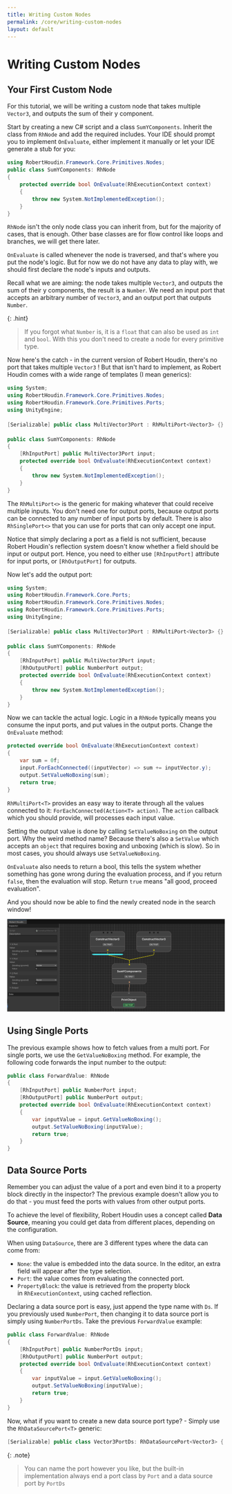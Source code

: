 ```yaml
---
title: Writing Custom Nodes
permalink: /core/writing-custom-nodes
layout: default
---
```

# Writing Custom Nodes

## Your First Custom Node

For this tutorial, we will be writing a custom node that takes multiple `Vector3`, and outputs the sum of their y component. 

Start by creating a new C# script and a class `SumYComponents`. Inherit the class from `RhNode` and add the required includes. Your IDE should prompt you to implement `OnEvaluate`, either implement it manually or let your IDE generate a stub for you:

```csharp
using RobertHoudin.Framework.Core.Primitives.Nodes;  
public class SumYComponents: RhNode  
{  
    protected override bool OnEvaluate(RhExecutionContext context)  
    {  
        throw new System.NotImplementedException();  
    }  
}
```

`RhNode` isn't the only node class you can inherit from, but for the majority of cases, that is enough. Other base classes are for flow control like loops and branches, we will get there later.

`OnEvaluate` is called whenever the node is traversed, and that's where you put the node's logic. But for now we do not have any data to play with, we should first declare the node's inputs and outputs.

Recall what we are aiming: the node takes multiple `Vector3`, and outputs the sum of their y components, the result is a `Number`. We need an input port that accepts an arbitrary number of `Vector3`, and an output port that outputs `Number`.

{: .hint}
> If you forgot what `Number` is, it is a `float` that can also be used as `int` and `bool`. With this you don't need to create a node for every primitive type.

Now here's the catch - in the current version of Robert Houdin, there's no port that takes multiple `Vector3` ! But that isn't hard to implement, as Robert Houdin comes with a wide range of templates (I mean generics):

```csharp
using System;  
using RobertHoudin.Framework.Core.Primitives.Nodes;  
using RobertHoudin.Framework.Core.Primitives.Ports;  
using UnityEngine;  
  
[Serializable] public class MultiVector3Port : RhMultiPort<Vector3> {}   
  
public class SumYComponents: RhNode  
{  
    [RhInputPort] public MultiVector3Port input;  
    protected override bool OnEvaluate(RhExecutionContext context)  
    {  
        throw new System.NotImplementedException();  
    }  
}
```

The `RhMultiPort<>` is the generic for making whatever that could receive multiple inputs. You don't need one for output ports, because output ports can be connected to any number of input ports by default. There is also `RhSinglePort<>` that you can use for ports that can only accept one input. 

Notice that simply declaring a port as a field is not sufficient, because Robert Houdin's reflection system doesn't know whether a field should be input or output port. Hence, you need to either use `[RhInputPort]` attribute for input ports, or `[RhOutputPort]` for outputs.

Now let's add the output port:

```csharp
using System;  
using RobertHoudin.Framework.Core.Ports;  
using RobertHoudin.Framework.Core.Primitives.Nodes;  
using RobertHoudin.Framework.Core.Primitives.Ports;  
using UnityEngine;  
  
[Serializable] public class MultiVector3Port : RhMultiPort<Vector3> {}   
  
public class SumYComponents: RhNode  
{  
    [RhInputPort] public MultiVector3Port input;  
    [RhOutputPort] public NumberPort output;  
    protected override bool OnEvaluate(RhExecutionContext context)  
    {  
        throw new System.NotImplementedException();  
    }  
}
```

Now we can tackle the actual logic. Logic in a `RhNode` typically means you consume the input ports, and put values in the output ports. Change the `OnEvaluate` method:

```csharp
protected override bool OnEvaluate(RhExecutionContext context)  
{  
    var sum = 0f;  
    input.ForEachConnected((inputVector) => sum += inputVector.y);  
    output.SetValueNoBoxing(sum);  
    return true;  
}
```

`RhMultiPort<T>` provides an easy way to iterate through all the values connected to it: `ForEachConnected(Action<T> action)`. The `action` callback which you should provide, will processes each input value. 

Setting the output value is done by calling `SetValueNoBoxing` on the output port. Why the weird method name? Because there's also a `SetValue` which accepts an `object` that requires boxing and unboxing (which is slow). So in most cases, you should always use `SetValueNoBoxing`.

`OnEvaluate` also needs to return a bool, this tells the system whether something has gone wrong during the evaluation process, and if you return `false`, then the evaluation will stop. Return `true` means "all good, proceed evaluation".

And you should now be able to find the newly created node in the search window!

![](../doc-res/core/Core-sumycomp.png)

## Using Single Ports

The previous example shows how to fetch values from a multi port. For single ports, we use the `GetValueNoBoxing` method. For example, the following code forwards the input number to the output:

```csharp
public class ForwardValue: RhNode  
{  
    [RhInputPort] public NumberPort input;  
    [RhOutputPort] public NumberPort output;  
    protected override bool OnEvaluate(RhExecutionContext context)  
    {  
        var inputValue = input.GetValueNoBoxing();
        output.SetValueNoBoxing(inputValue);
        return true;
    }  
}
```

## Data Source Ports

Remember you can adjust the value of a port and even bind it to a property block directly in the inspector? The previous example doesn't allow you to do that - you must feed the ports with values from other output ports.

To achieve the level of flexibility, Robert Houdin uses a concept called **Data Source**, meaning you could get data from different places, depending on the configuration.

When using `DataSource`, there are 3 different types where the data can come from:

- `None`: the value is embedded into the data source. In the editor, an extra field will appear after the type selection.
- `Port`: the value comes from evaluating the connected port.
- `PropertyBlock`: the value is retrieved from the property block in `RhExecutionContext`, using cached reflection.

Declaring a data source port is easy, just append the type name with `Ds`. If you previously used `NumberPort`, then changing it to data source port is simply using `NumberPortDs`. Take the previous `ForwardValue` example:

```csharp
public class ForwardValue: RhNode  
{  
    [RhInputPort] public NumberPortDs input;  
    [RhOutputPort] public NumberPort output;  
    protected override bool OnEvaluate(RhExecutionContext context)  
    {  
        var inputValue = input.GetValueNoBoxing();
        output.SetValueNoBoxing(inputValue);
        return true;
    }  
}
```

Now, what if you want to create a new data source port type? - Simply use the `RhDataSourcePort<T>` generic:

```csharp
[Serializable] public class Vector3PortDs: RhDataSourcePort<Vector3> { }
```

{: .note}
> You can name the port however you like, but the built-in implementation always end a port class by `Port` and a data source port by `PortDs`
